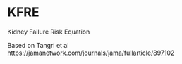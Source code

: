 # KFRE
Kidney Failure Risk Equation

Based on Tangri et al https://jamanetwork.com/journals/jama/fullarticle/897102
